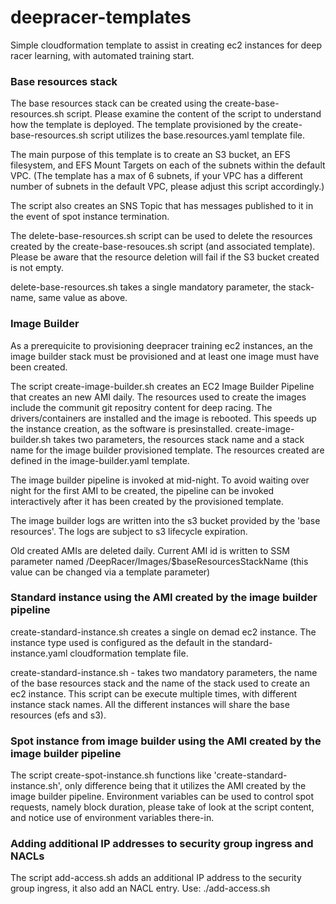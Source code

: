 # deepracer-templates
Simple cloudformation template to assist in creating ec2 instances for deep racer learning, with automated training start.

### Base resources stack
The base resources stack can be created using the create-base-resources.sh script. Please examine the content of the script to understand how the template is deployed.
The template provisioned by the create-base-resources.sh script utilizes the base.resources.yaml template file.

The main purpose of this template is to create an S3 bucket, an EFS filesystem, and EFS Mount Targets on each of the subnets within the default VPC. (The template has a max of 6 subnets, if your VPC has a different number of subnets in the default VPC, please adjust this script accordingly.)

The script also creates an SNS Topic that has messages published to it in the event of spot instance termination.

The delete-base-resources.sh script can be used to delete the resources created by the create-base-resouces.sh script (and associated template). Please be aware that the resource deletion will fail if the S3 bucket created is not empty.

delete-base-resources.sh takes a single mandatory parameter, the stack-name, same value as above.


### Image Builder

As a prerequicite to provisioning deepracer training ec2 instances, an the image builder stack must be provisioned and at least one image must have been created.

The script create-image-builder.sh creates an EC2 Image Builder Pipeline that creates an new AMI daily. The resources used to create the images include the communit git repositry content for deep racing. The drivers/containers are installed and the image is rebooted. This speeds up the instance creation, as the software is presinstalled. create-image-builder.sh takes two parameters, the resources stack name and a stack name for the image builder provisioned template. The resources created are defined in the image-builder.yaml template.

The image builder pipeline is invoked at mid-night. To avoid waiting over night for the first AMI to be created, the pipeline can be invoked interactively after it has been created by the provisioned template.

The image builder logs are written into the s3 bucket provided by the 'base resources'. The logs are subject to s3 lifecycle expiration.

Old created AMIs are deleted daily. Current AMI id is written to SSM parameter named /DeepRacer/Images/$baseResourcesStackName (this value can be changed via a template parameter)

### Standard instance using the AMI created by the image builder pipeline

create-standard-instance.sh creates a single on demad ec2 instance. The instance type used is configured as the default in the standard-instance.yaml cloudformation template file.

create-standard-instance.sh - takes two mandatory parameters, the name of the base resources stack and the name of the stack used to create an ec2 instance. This script can be execute multiple times, with different instance stack names. All the different instances will share the base resources (efs and s3).

### Spot instance from image builder using the AMI created by the image builder pipeline

The script create-spot-instance.sh functions like 'create-standard-instance.sh', only difference being that it utilizes the AMI created by the image builder pipeline. Environment variables can be used to control spot requests, namely block duration, please take of look at the script content, and notice use of environment variables there-in.

### Adding additional IP addresses to security group ingress and NACLs

The script add-access.sh adds an additional IP address to the security group ingress, it also add an NACL entry. Use:  ./add-access.sh <base resources stack name> <stack name> <IP address> <NACL Rule Number>
